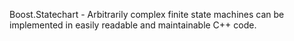Boost.Statechart - Arbitrarily complex finite state machines can be implemented in easily readable and maintainable C++ code.


